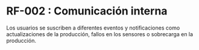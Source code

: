 # RF-002 : Comunicación interna


Los usuarios se suscriben a diferentes eventos y notificaciones como actualizaciones de la producción, fallos en los sensores o sobrecarga
en la producción.
